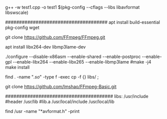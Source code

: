 g++ -w test1.cpp -o test1 $(pkg-config --cflags --libs libavformat libswscale)


#####################################
apt install build-essential pkg-config wget

git clone https://github.com/FFmpeg/FFmpeg.git

apt install libx264-dev libmp3lame-dev 

./configure --disable-x86asm --enable-shared --enable-postproc --enable-gpl --enable-libx264 --enable-libx265  --enable-libmp3lame
#make -j4
make install

find . -name "*.so*" -type f -exec cp -f {} libs/ \;


git clone https://github.com/lmshao/FFmpeg-Basic.git


#######################################
libs:
    /usr/include    #header
    /usr/lib        #lib.a
    /usr/local/include
    /usr/local/lib
    

find /usr  -name "*avformat.h" -print